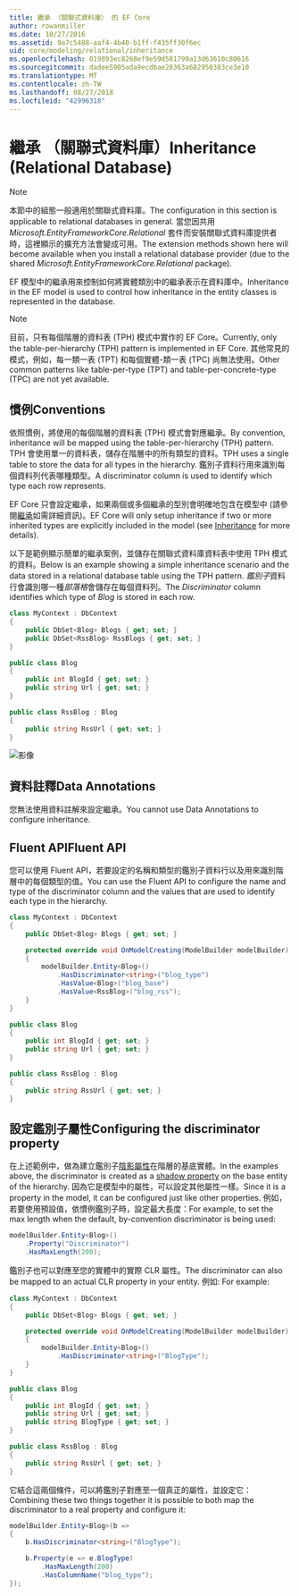 ```yaml
---
title: 繼承 （關聯式資料庫） 的 EF Core
author: rowanmiller
ms.date: 10/27/2016
ms.assetid: 9a7c5488-aaf4-4b40-b1ff-f435ff30f6ec
uid: core/modeling/relational/inheritance
ms.openlocfilehash: 019893ec8268ef9e59d581799a13d63610c80616
ms.sourcegitcommit: dadee5905ada9ecdbae28363a682950383ce3e10
ms.translationtype: MT
ms.contentlocale: zh-TW
ms.lasthandoff: 08/27/2018
ms.locfileid: "42996318"
---
```

# <a name="inheritance-relational-database"></a><span data-ttu-id="20bc1-102">繼承 （關聯式資料庫）</span><span class="sxs-lookup"><span data-stu-id="20bc1-102">Inheritance (Relational Database)</span></span>

> [!NOTE]  
> <span data-ttu-id="20bc1-103">本節中的組態一般適用於關聯式資料庫。</span><span class="sxs-lookup"><span data-stu-id="20bc1-103">The configuration in this section is applicable to relational databases in general.</span></span> <span data-ttu-id="20bc1-104">當您因共用 *Microsoft.EntityFrameworkCore.Relational* 套件而安裝關聯式資料庫提供者時，這裡顯示的擴充方法會變成可用。</span><span class="sxs-lookup"><span data-stu-id="20bc1-104">The extension methods shown here will become available when you install a relational database provider (due to the shared *Microsoft.EntityFrameworkCore.Relational* package).</span></span>

<span data-ttu-id="20bc1-105">EF 模型中的繼承用來控制如何將實體類別中的繼承表示在資料庫中。</span><span class="sxs-lookup"><span data-stu-id="20bc1-105">Inheritance in the EF model is used to control how inheritance in the entity classes is represented in the database.</span></span>

> [!NOTE]  
> <span data-ttu-id="20bc1-106">目前，只有每個階層的資料表 (TPH) 模式中實作的 EF Core。</span><span class="sxs-lookup"><span data-stu-id="20bc1-106">Currently, only the table-per-hierarchy (TPH) pattern is implemented in EF Core.</span></span> <span data-ttu-id="20bc1-107">其他常見的模式，例如，每一類一表 (TPT) 和每個實體-類一表 (TPC) 尚無法使用。</span><span class="sxs-lookup"><span data-stu-id="20bc1-107">Other common patterns like table-per-type (TPT) and table-per-concrete-type (TPC) are not yet available.</span></span>

## <a name="conventions"></a><span data-ttu-id="20bc1-108">慣例</span><span class="sxs-lookup"><span data-stu-id="20bc1-108">Conventions</span></span>

<span data-ttu-id="20bc1-109">依照慣例，將使用的每個階層的資料表 (TPH) 模式會對應繼承。</span><span class="sxs-lookup"><span data-stu-id="20bc1-109">By convention, inheritance will be mapped using the table-per-hierarchy (TPH) pattern.</span></span> <span data-ttu-id="20bc1-110">TPH 會使用單一的資料表，儲存在階層中的所有類型的資料。</span><span class="sxs-lookup"><span data-stu-id="20bc1-110">TPH uses a single table to store the data for all types in the hierarchy.</span></span> <span data-ttu-id="20bc1-111">鑑別子資料行用來識別每個資料列代表哪種類型。</span><span class="sxs-lookup"><span data-stu-id="20bc1-111">A discriminator column is used to identify which type each row represents.</span></span>

<span data-ttu-id="20bc1-112">EF Core 只會設定繼承，如果兩個或多個繼承的型別會明確地包含在模型中 (請參閱[繼承](../inheritance.md)如需詳細資訊)。</span><span class="sxs-lookup"><span data-stu-id="20bc1-112">EF Core will only setup inheritance if two or more inherited types are explicitly included in the model (see [Inheritance](../inheritance.md) for more details).</span></span>

<span data-ttu-id="20bc1-113">以下是範例顯示簡單的繼承案例，並儲存在關聯式資料庫資料表中使用 TPH 模式的資料。</span><span class="sxs-lookup"><span data-stu-id="20bc1-113">Below is an example showing a simple inheritance scenario and the data stored in a relational database table using the TPH pattern.</span></span> <span data-ttu-id="20bc1-114">*鑑別子*資料行會識別哪一種*部落格*會儲存在每個資料列。</span><span class="sxs-lookup"><span data-stu-id="20bc1-114">The *Discriminator* column identifies which type of *Blog* is stored in each row.</span></span>

<!-- [!code-csharp[Main](samples/core/relational/Modeling/Conventions/Samples/InheritanceDbSets.cs)] -->
``` csharp
class MyContext : DbContext
{
    public DbSet<Blog> Blogs { get; set; }
    public DbSet<RssBlog> RssBlogs { get; set; }
}

public class Blog
{
    public int BlogId { get; set; }
    public string Url { get; set; }
}

public class RssBlog : Blog
{
    public string RssUrl { get; set; }
}
```

![影像](_static/inheritance-tph-data.png)

## <a name="data-annotations"></a><span data-ttu-id="20bc1-116">資料註釋</span><span class="sxs-lookup"><span data-stu-id="20bc1-116">Data Annotations</span></span>

<span data-ttu-id="20bc1-117">您無法使用資料註解來設定繼承。</span><span class="sxs-lookup"><span data-stu-id="20bc1-117">You cannot use Data Annotations to configure inheritance.</span></span>

## <a name="fluent-api"></a><span data-ttu-id="20bc1-118">Fluent API</span><span class="sxs-lookup"><span data-stu-id="20bc1-118">Fluent API</span></span>

<span data-ttu-id="20bc1-119">您可以使用 Fluent API，若要設定的名稱和類型的鑑別子資料行以及用來識別階層中的每個類型的值。</span><span class="sxs-lookup"><span data-stu-id="20bc1-119">You can use the Fluent API to configure the name and type of the discriminator column and the values that are used to identify each type in the hierarchy.</span></span>

<!-- [!code-csharp[Main](samples/core/relational/Modeling/FluentAPI/Samples/InheritanceTPHDiscriminator.cs?highlight=7,8,9,10)] -->
``` csharp
class MyContext : DbContext
{
    public DbSet<Blog> Blogs { get; set; }

    protected override void OnModelCreating(ModelBuilder modelBuilder)
    {
        modelBuilder.Entity<Blog>()
            .HasDiscriminator<string>("blog_type")
            .HasValue<Blog>("blog_base")
            .HasValue<RssBlog>("blog_rss");
    }
}

public class Blog
{
    public int BlogId { get; set; }
    public string Url { get; set; }
}

public class RssBlog : Blog
{
    public string RssUrl { get; set; }
}
```

## <a name="configuring-the-discriminator-property"></a><span data-ttu-id="20bc1-120">設定鑑別子屬性</span><span class="sxs-lookup"><span data-stu-id="20bc1-120">Configuring the discriminator property</span></span>

<span data-ttu-id="20bc1-121">在上述範例中，做為建立鑑別子[陰影屬性](xref:core/modeling/shadow-properties)在階層的基底實體。</span><span class="sxs-lookup"><span data-stu-id="20bc1-121">In the examples above, the discriminator is created as a [shadow property](xref:core/modeling/shadow-properties) on the base entity of the hierarchy.</span></span> <span data-ttu-id="20bc1-122">因為它是模型中的屬性，可以設定其他屬性一樣。</span><span class="sxs-lookup"><span data-stu-id="20bc1-122">Since it is a property in the model, it can be configured just like other properties.</span></span> <span data-ttu-id="20bc1-123">例如，若要使用預設值，依慣例鑑別子時，設定最大長度：</span><span class="sxs-lookup"><span data-stu-id="20bc1-123">For example, to set the max length when the default, by-convention discriminator is being used:</span></span>

```C#
modelBuilder.Entity<Blog>()
    .Property("Discriminator")
    .HasMaxLength(200);
```

<span data-ttu-id="20bc1-124">鑑別子也可以對應至您的實體中的實際 CLR 屬性。</span><span class="sxs-lookup"><span data-stu-id="20bc1-124">The discriminator can also be mapped to an actual CLR property in your entity.</span></span> <span data-ttu-id="20bc1-125">例如: </span><span class="sxs-lookup"><span data-stu-id="20bc1-125">For example:</span></span>
```C#
class MyContext : DbContext
{
    public DbSet<Blog> Blogs { get; set; }

    protected override void OnModelCreating(ModelBuilder modelBuilder)
    {
        modelBuilder.Entity<Blog>()
            .HasDiscriminator<string>("BlogType");
    }
}

public class Blog
{
    public int BlogId { get; set; }
    public string Url { get; set; }
    public string BlogType { get; set; }
}

public class RssBlog : Blog
{
    public string RssUrl { get; set; }
}
```

<span data-ttu-id="20bc1-126">它結合這兩個條件，可以將鑑別子對應至一個真正的屬性，並設定它：</span><span class="sxs-lookup"><span data-stu-id="20bc1-126">Combining these two things together it is possible to both map the discriminator to a real property and configure it:</span></span>
```C#
modelBuilder.Entity<Blog>(b =>
{
    b.HasDiscriminator<string>("BlogType");

    b.Property(e => e.BlogType)
        .HasMaxLength(200)
        .HasColumnName("blog_type");
});
```
